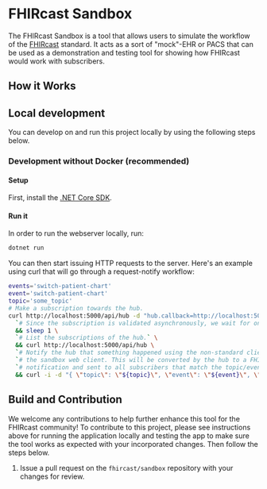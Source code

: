 # FHIRcast Sandbox 

The FHIRcast Sandbox is a tool that allows users to simulate the workflow of the [FHIRcast](http://fhircast.org/) standard. It acts as a sort of "mock"-EHR or PACS that can be used as a demonstration and testing tool for showing how FHIRcast would work with subscribers.

## How it Works


## Local development

You can develop on and run this project locally by using the following steps below. 

### Development without Docker (recommended)

#### Setup

First, install the [.NET Core SDK](http://dot.net).

#### Run it

In order to run the webserver locally, run:

```sh
dotnet run
```

You can then start issuing HTTP requests to the server. Here's an example using curl that will go through a request-notify workflow:

```sh
events='switch-patient-chart'
event='switch-patient-chart'
topic='some_topic'
# Make a subscription towards the hub.
curl http://localhost:5000/api/hub -d "hub.callback=http://localhost:5000/api/echo&hub.mode=subscribe&hub.topic=${topic}&hub.events=${events}&hub.secret=very-secret" \
  `# Since the subscription is validated asynchronously, we wait for one second.` \
  && sleep 1 \
  `# List the subscriptions of the hub.` \
  && curl http://localhost:5000/api/hub \
  `# Notify the hub that something happened using the non-standard client API of` \
  `# the sandbox web client. This will be converted by the hub to a FHIRcast` \
  `# notification and sent to all subscribers that match the topic/event.` \
  && curl -i -d "{ \"topic\": \"${topic}\", \"event\": \"${event}\", \"patientIdentifier\": \"abc123\" }" http://localhost:5000/api/hub/notify -H 'Content-Type:application/json'
```

## Build and Contribution

We welcome any contributions to help further enhance this tool for the FHIRcast community! To contribute to this project, please see instructions above for running the application locally and testing the app to make sure the tool works as expected with your incorporated changes. Then follow the steps below.

1. Issue a pull request on the `fhircast/sandbox` repository with your changes for review.
